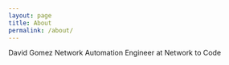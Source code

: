 ```yaml
---
layout: page
title: About
permalink: /about/
---
```


David Gomez
Network Automation Engineer at Network to Code
